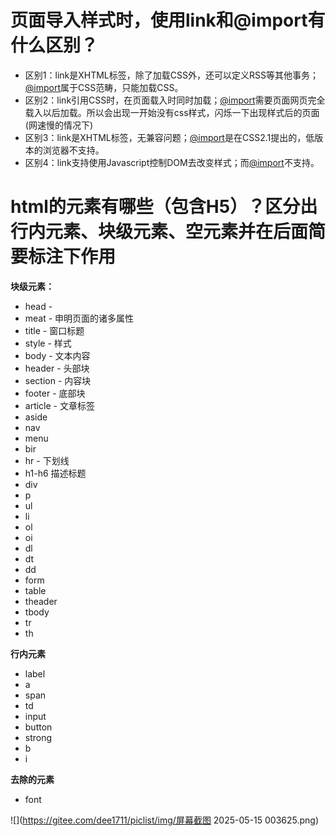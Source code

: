# 页面导入样式时，使用link和@import有什么区别？
+ 区别1：link是XHTML标签，除了加载CSS外，还可以定义RSS等其他事务；[@import](https://github.com/import)属于CSS范畴，只能加载CSS。
+ 区别2：link引用CSS时，在页面载入时同时加载；[@import](https://github.com/import)需要页面网页完全载入以后加载。所以会出现一开始没有css样式，闪烁一下出现样式后的页面(网速慢的情况下)
+ 区别3：link是XHTML标签，无兼容问题；[@import](https://github.com/import)是在CSS2.1提出的，低版本的浏览器不支持。
+ 区别4：link支持使用Javascript控制DOM去改变样式；而[@import](https://github.com/import)不支持。

# html的元素有哪些（包含H5）？区分出行内元素、块级元素、空元素并在后面简要标注下作用
**块级元素：**

+ head -
+ meat - 申明页面的诸多属性
+ title - 窗口标题
+ style - 样式
+ body - 文本内容
+ header - 头部块
+ section - 内容块
+ footer - 底部块
+ article - 文章标签
+ aside
+ nav
+ menu
+ bir
+ hr - 下划线
+ h1-h6 描述标题
+ div
+ p
+ ul
+ li
+ ol
+ oi
+ dl
+ dt
+ dd
+ form
+ table
+ theader
+ tbody
+ tr
+ th

**行内元素**

+ label
+ a
+ span
+ td
+ input
+ button
+ strong
+ b
+ i

**去除的元素**

+ font

![](https://gitee.com/dee1711/piclist/img/屏幕截图 2025-05-15 003625.png)